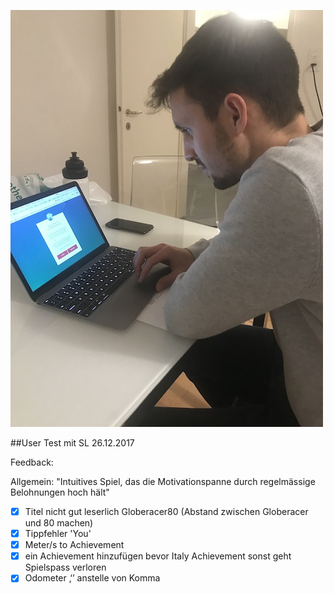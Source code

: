 ![picture](userTesting.jpg)

##User Test mit SL 26.12.2017

Feedback:

 Allgemein: "Intuitives Spiel, das die Motivationspanne durch regelmässige Belohnungen hoch hält"
 
- [x] Titel nicht gut leserlich Globeracer80 (Abstand zwischen Globeracer und 80 machen)
- [x] Tippfehler 'You'
- [x] Meter/s to Achievement
- [x] ein Achievement hinzufügen bevor Italy Achievement sonst geht Spielspass verloren
- [x] Odometer ‚‘’ anstelle von Komma
